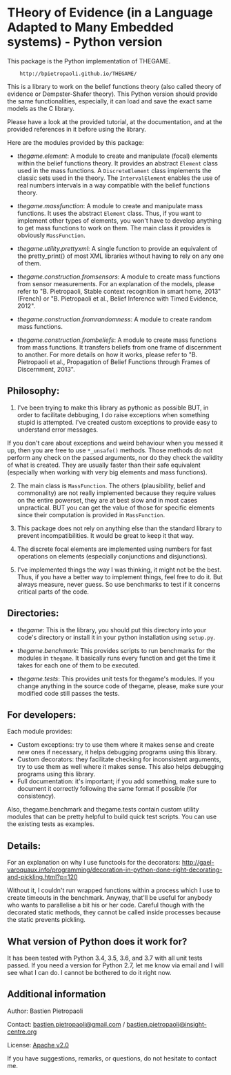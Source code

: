 # THeory of Evidence (in a Language Adapted to Many Embedded systems) - Python version

This package is the Python implementation of THEGAME.


		http://bpietropaoli.github.io/THEGAME/


This is a library to work on the belief functions theory (also called theory of evidence or Dempster-Shafer theory). This Python version should provide the same functionalities, especially, it can load and save the exact same models as the C library.

Please have a look at the provided tutorial, at the documentation, and at the provided references in it before using the library.


Here are the modules provided by this package:

* *thegame.element*: A module to create and manipulate (focal) elements within the belief functions theory. It provides an abstract `Element` class used in the mass functions. A `DiscreteElement` class implements the classic sets used in the theory. The `IntervalElement` enables the use of real numbers intervals in a way compatible with the belief functions theory.

* *thegame.massfunction*: A module to create and manipulate mass functions. It uses the abstract `Element` class. Thus, if you want to implement other types of elements, you won't have to develop anything to get mass functions to work on them. The main class it provides is obviously `MassFunction`.

* *thegame.utility.prettyxml*: A single function to provide an equivalent of the pretty_print() of most XML libraries without having to rely on any one of them.

* *thegame.construction.fromsensors*: A module to create mass functions from sensor measurements. For an explanation of the models, please refer to "B. Pietropaoli, Stable context recognition in smart home, 2013" (French) or "B. Pietropaoli et al., Belief Inference with Timed Evidence, 2012".

* *thegame.construction.fromrandomness*: A module to create random mass functions.
 
* *thegame.construction.frombeliefs*: A module to create mass functions from mass functions. It transfers beliefs from one frame of discernment to another. For more details on how it works, please refer to "B. Pietropaoli et al., Propagation of Belief Functions through Frames of Discernment, 2013".



## Philosophy:
1) I've been trying to make this library as pythonic as possible BUT, in order to facilitate debbuging, I do raise exceptions when something stupid is attempted. I've created custom exceptions to provide easy to understand error messages.

If you don't care about exceptions and weird behaviour when you messed it up, then you are free to use `*_unsafe()` methods. Those methods do not perform any check on the passed arguments, nor do they check the validity of what is created. They are usually faster than their safe equivalent (especially when working with very big elements and mass functions).

2) The main class is `MassFunction`. The others (plausibility, belief and commonality) are not really implemented because they require values on the entire powerset, they are at best slow and in most cases unpractical. BUT you can get the value of those for specific elements since their computation is provided in `MassFunction`.

3) This package does not rely on anything else than the standard library to prevent incompatibilities. It would be great to keep it that way.

4) The discrete focal elements are implemented using numbers for fast operations on elements (especially conjunctions and disjunctions).

5) I've implemented things the way I was thinking, it might not be the best. Thus, if you have a better way to implement things, feel free to do it. But always measure, never guess. So use benchmarks to test if it concerns critical parts of the code.


## Directories:

* *thegame*: This is the library, you should put this directory into your code's directory or install it in your python installation using `setup.py`.

* *thegame.benchmark*: This provides scripts to run benchmarks for the modules in `thegame`. It basically runs every function and get the time it takes for each one of them to be executed.

* *thegame.tests*: This provides unit tests for thegame's modules. If you change anything in the source code of thegame, please, make sure your modified code still passes the tests.



## For developers:
Each module provides:
* Custom exceptions: try to use them where it makes sense and create new ones if necessary, it helps debugging programs using this library.
* Custom decorators: they facilitate checking for inconsistent arguments, try to use them as well where it makes sense. This also helps debugging programs using this library.
* Full documentation: it's important; if you add something, make sure to document it correctly following the same format if possible (for consistency).

Also, thegame.benchmark and thegame.tests contain custom utility modules that can be pretty helpful to build quick test scripts. You can use the existing tests as examples.



## Details:
For an explanation on why I use functools for the decorators:
http://gael-varoquaux.info/programming/decoration-in-python-done-right-decorating-and-pickling.html?p=120

Without it, I couldn't run wrapped functions within a process which I use to create timeouts in the benchmark. Anyway, that'll be useful for anybody who wants to parallelise a bit his or her code. Careful though with the decorated static methods, they cannot be called inside processes because the static prevents pickling.


## What version of Python does it work for?
It has been tested with Python 3.4, 3.5, 3.6, and 3.7 with all unit tests passed. If you need a version for Python 2.7, let me know via email and I will see what I can do. I cannot be bothered to do it right now.


## Additional information
Author: Bastien Pietropaoli

Contact: bastien.pietropaoli@gmail.com / bastien.pietropaoli@insight-centre.org

License: [Apache v2.0](http://www.apache.org/licenses/LICENSE-2.0)

If you have suggestions, remarks, or questions, do not hesitate to contact me.